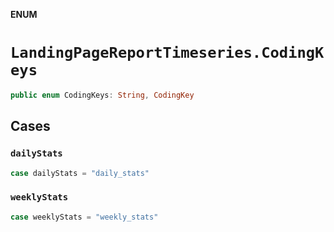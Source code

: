 **ENUM**

# `LandingPageReportTimeseries.CodingKeys`

```swift
public enum CodingKeys: String, CodingKey
```

## Cases
### `dailyStats`

```swift
case dailyStats = "daily_stats"
```

### `weeklyStats`

```swift
case weeklyStats = "weekly_stats"
```
